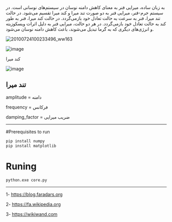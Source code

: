 به زبان ساده، میرایی فنر به معنای کاهش دامنه نوسان در سیستم‌های نوسانی است. 
در سیستم جرم-فنر، میرایی فنر به دو صورت تند میرا و کند میرا تقسیم می‌شود. در حالت تند میرا، 
فنر به سرعت به حالت تعادل خود بازمی‌گردد. در حالت کند میرا، فنر به طور کند به حالت تعادل خود بازمی‌گردد. در هر دو حالت، میرایی فنر به دلیل اثرات ویسکوزیته و انرژی‌های دیگری که به گرما تبدیل می‌شوند، باعث کاهش دامنه نوسان می‌شود.




![20100724100233496_ww163](https://github.com/soltanali0/-spring-damping-chart/assets/87374678/cf4073e6-3138-4cbb-a035-d09fffcba624)





![image](https://github.com/soltanali0/-spring-damping-chart/assets/87374678/2cc65533-104c-4377-a5cf-7a08b5599c25)


کند میرا 


![image](https://github.com/soltanali0/-spring-damping-chart/assets/87374678/43f5392f-d39c-49f4-bbb9-ee66243b88c1)

تند میرا 
----------------------------------------------
amplitude = دامنه 

frequency = فرکانس 

damping_factor = ضریب میرایی

---------------------------------------------
#Prerequisites to run
```bash
pip install numpy
pip install matplotlib
```
# Runing 
```bash
python.exe core.py
```
------------------------------------------
1- https://blog.faradars.org

2- https://fa.wikipedia.org

3- https://wikiwand.com



